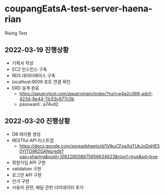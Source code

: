 # coupangEatsA-test-server-haena-rian

Rising Test

## 2022-03-19 진행상황

- 기획서 작성
- EC2 인스턴스 구축
- RDS 데이터베이스 구축
- localhost:9009 포트 연결 확인
- ERD 설계 완료
    - https://aquerytool.com/aquerymain/index/?rurl=e4a2c069-adcf-423d-9e44-11c53c677c0b
    - passward : a74vd2


## 2022-03-20 진행상황
- DB 테이블 생성
- RESTful API 리스트업
  - https://docs.google.com/spreadsheets/d/1VIkuCFoaXgTUkJoDqHE50YlTO9RZGANg/edit?usp=sharing&ouid=108228008875958634623&rtpof=true&sd=true
- 회원가입 API 구현
- validation 구현
- 로그인 API 구현
- 인가 구현
- 사용자 관련, 배달 관련 더미데이터 추가